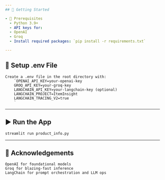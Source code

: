 ```yaml
---
## 🚀 Getting Started

- 🔧 Prerequisites
  - Python 3.9+
  - API keys for:
  - OpenAI
  - Groq
  - Install required packages: `pip install -r requirements.txt`

---
```

 
## 📁 Setup .env File
    Create a .env file in the root directory with: 
        `OPENAI_API_KEY=your-openai-key
        GROQ_API_KEY=your-groq-key
        LANGCHAIN_API_KEY=your-langchain-key (optional)
        LANGCHAIN_PROJECT=ItemInsight
        LANGCHAIN_TRACING_V2=true
        `
---

## ▶️ Run the App
  `streamlit run product_info.py`

---
## 🙌 Acknowledgements

    OpenAI for foundational models
    Groq for blazing-fast inference
    LangChain for prompt orchestration and LLM ops